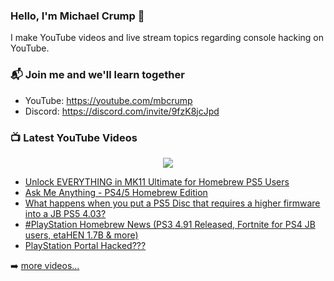 ### Hello, I'm Michael Crump 👋

I make YouTube videos and live stream topics regarding console hacking on YouTube. 

### 📬 Join me and we'll learn together

- YouTube: https://youtube.com/mbcrump
- Discord: https://discord.com/invite/9fzK8jcJpd

### 📺 Latest YouTube Videos

<div align="center">

[<img src="https://img.shields.io/badge/-Subscribe-red?style=for-the-badge&logo=youtube&logoColor=white"/>](https://www.youtube.com/c/mbcrump?sub_confirmation=1)

</div>

<!-- YOUTUBE:START -->
- [Unlock EVERYTHING in MK11 Ultimate for Homebrew PS5 Users](https://www.youtube.com/watch?v=cNHkBjoqJIE)
- [Ask Me Anything - PS4/5 Homebrew Edition](https://www.youtube.com/watch?v=5nO1I6euEhY)
- [What happens when you put a PS5 Disc that requires a higher firmware into a JB PS5 4.03?](https://www.youtube.com/watch?v=7hBJ4eiwUS0)
- [#PlayStation Homebrew News &lpar;PS3 4.91 Released, Fortnite for PS4 JB users, etaHEN 1.7B &amp; more&rpar;](https://www.youtube.com/watch?v=CyA62KuoLMw)
- [PlayStation Portal Hacked???](https://www.youtube.com/watch?v=VjMYHKI78Gk)
<!-- YOUTUBE:END -->

➡️ [more videos...](https://youtube.com/mbcrump)

